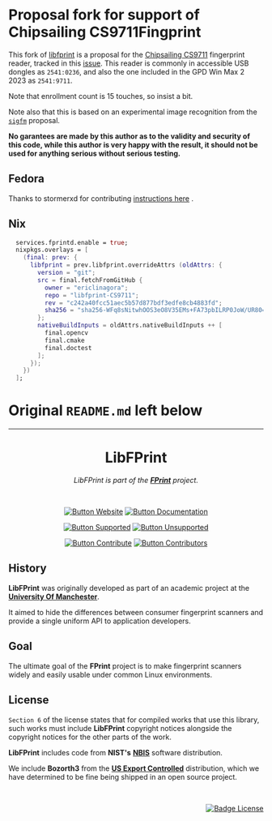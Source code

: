 
# Proposal fork for support of Chipsailing CS9711Fingprint

This fork of [libfprint](https://gitlab.freedesktop.org/libfprint/libfprint) is a proposal for the [Chipsailing CS9711](http://www.chipsailing.com/ProductsStd_250.html) fingerprint reader, tracked in this [issue](https://gitlab.freedesktop.org/libfprint/libfprint/-/issues/610). This reader is commonly in accessible USB dongles as `2541:0236`, and also the one included in the GPD Win Max 2 2023 as `2541:9711`.

Note that enrollment count is 15 touches, so insist a bit.

Note also that this is based on an experimental image recognition from the [`sigfm`](https://gitlab.freedesktop.org/libfprint/libfprint/-/merge_requests/418) proposal.

**No garantees are made by this author as to the validity and security of this code,
while this author is very happy with the result, it should not be used for anything
serious without serious testing.**

## Fedora

Thanks to stormerxd for contributing [instructions here](https://github.com/ericlinagora/libfprint-CS9711/issues/5#issuecomment-2564730532) .

## Nix

```nix
  services.fprintd.enable = true;
  nixpkgs.overlays = [
    (final: prev: {
      libfprint = prev.libfprint.overrideAttrs (oldAttrs: {
        version = "git";
        src = final.fetchFromGitHub {
          owner = "ericlinagora";
          repo = "libfprint-CS9711";
          rev = "c242a40fcc51aec5b57d877bdf3edfe8cb4883fd";
          sha256 = "sha256-WFq8sNitwhOOS3eO8V35EMs+FA73pbILRP0JoW/UR80=";
        };
        nativeBuildInputs = oldAttrs.nativeBuildInputs ++ [
          final.opencv
          final.cmake
          final.doctest
        ];
      });
    })
  ];
```

# Original `README.md` left below
<hr />

<div align="center">

# LibFPrint

*LibFPrint is part of the **[FPrint][Website]** project.*

<br/>

[![Button Website]][Website]
[![Button Documentation]][Documentation]

[![Button Supported]][Supported]
[![Button Unsupported]][Unsupported]

[![Button Contribute]][Contribute]
[![Button Contributors]][Contributors]

</div>

## History

**LibFPrint** was originally developed as part of an
academic project at the **[University Of Manchester]**.

It aimed to hide the differences between consumer
fingerprint scanners and provide a single uniform
API to application developers.

## Goal

The ultimate goal of the **FPrint** project is to make
fingerprint scanners widely and easily usable under
common Linux environments.

## License

`Section 6` of the license states that for compiled works that use
this library, such works must include **LibFPrint** copyright notices
alongside the copyright notices for the other parts of the work.

**LibFPrint** includes code from **NIST's** **[NBIS]** software distribution.

We include **Bozorth3** from the **[US Export Controlled]**
distribution, which we have determined to be fine
being shipped in an open source project.

<br/>

<div align="right">

[![Badge License]][License]

</div>


<!----------------------------------------------------------------------------->

[Documentation]: https://fprint.freedesktop.org/libfprint-dev/
[Contributors]: https://gitlab.freedesktop.org/libfprint/libfprint/-/graphs/master
[Unsupported]: https://gitlab.freedesktop.org/libfprint/wiki/-/wikis/Unsupported-Devices
[Supported]: https://fprint.freedesktop.org/supported-devices.html
[Website]: https://fprint.freedesktop.org/

[Contribute]: ./HACKING.md
[License]: ./COPYING

[University Of Manchester]: https://www.manchester.ac.uk/
[US Export Controlled]: https://fprint.freedesktop.org/us-export-control.html
[NBIS]: http://fingerprint.nist.gov/NBIS/index.html


<!---------------------------------[ Badges ]---------------------------------->

[Badge License]: https://img.shields.io/badge/License-LGPL2.1-015d93.svg?style=for-the-badge&labelColor=blue


<!---------------------------------[ Buttons ]--------------------------------->

[Button Documentation]: https://img.shields.io/badge/Documentation-04ACE6?style=for-the-badge&logoColor=white&logo=BookStack
[Button Contributors]: https://img.shields.io/badge/Contributors-FF4F8B?style=for-the-badge&logoColor=white&logo=ActiGraph
[Button Unsupported]: https://img.shields.io/badge/Unsupported_Devices-EF2D5E?style=for-the-badge&logoColor=white&logo=AdBlock
[Button Contribute]: https://img.shields.io/badge/Contribute-66459B?style=for-the-badge&logoColor=white&logo=Git
[Button Supported]: https://img.shields.io/badge/Supported_Devices-428813?style=for-the-badge&logoColor=white&logo=AdGuard
[Button Website]: https://img.shields.io/badge/Homepage-3B80AE?style=for-the-badge&logoColor=white&logo=freedesktopDotOrg
